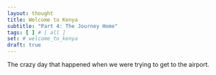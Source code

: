 ```yaml
---
layout: thought
title: Welcome to Kenya
subtitle: "Part 4: The Journey Home"
tags: [ ] # [ all ]
set: # welcome_to_kenya
draft: true
---
```


The crazy day that happened when we were trying to get to the airport.
